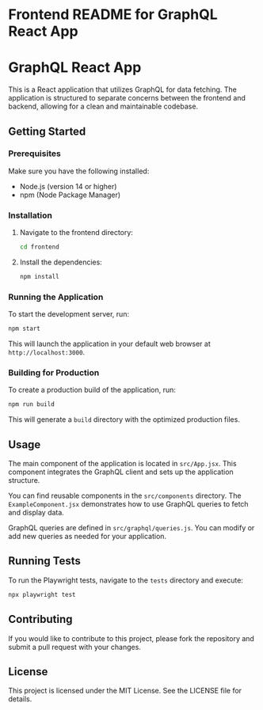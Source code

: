 # Frontend README for GraphQL React App

# GraphQL React App

This is a React application that utilizes GraphQL for data fetching. The application is structured to separate concerns between the frontend and backend, allowing for a clean and maintainable codebase.

## Getting Started

### Prerequisites

Make sure you have the following installed:

- Node.js (version 14 or higher)
- npm (Node Package Manager)

### Installation

1. Navigate to the frontend directory:

   ```bash
   cd frontend
   ```

2. Install the dependencies:

   ```bash
   npm install
   ```

### Running the Application

To start the development server, run:

```bash
npm start
```

This will launch the application in your default web browser at `http://localhost:3000`.

### Building for Production

To create a production build of the application, run:

```bash
npm run build
```

This will generate a `build` directory with the optimized production files.

## Usage

The main component of the application is located in `src/App.jsx`. This component integrates the GraphQL client and sets up the application structure.

You can find reusable components in the `src/components` directory. The `ExampleComponent.jsx` demonstrates how to use GraphQL queries to fetch and display data.

GraphQL queries are defined in `src/graphql/queries.js`. You can modify or add new queries as needed for your application.

## Running Tests

To run the Playwright tests, navigate to the `tests` directory and execute:

```bash
npx playwright test
```

## Contributing

If you would like to contribute to this project, please fork the repository and submit a pull request with your changes.

## License

This project is licensed under the MIT License. See the LICENSE file for details.